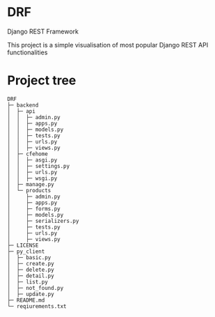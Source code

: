 # DRF
Django REST Framework

This project is a simple visualisation of most popular Django REST API functionalities

# Project tree

```
DRF 
├─ backend
│  ├─ api
│  │  ├─ admin.py
│  │  ├─ apps.py
│  │  ├─ models.py
│  │  ├─ tests.py
│  │  ├─ urls.py
│  │  ├─ views.py
│  ├─ cfehome
│  │  ├─ asgi.py
│  │  ├─ settings.py
│  │  ├─ urls.py
│  │  ├─ wsgi.py
│  ├─ manage.py
│  └─ products
│     ├─ admin.py
│     ├─ apps.py
│     ├─ forms.py
│     ├─ models.py
│     ├─ serializers.py
│     ├─ tests.py
│     ├─ urls.py
│     ├─ views.py
├─ LICENSE
├─ py_client
│  ├─ basic.py
│  ├─ create.py
│  ├─ delete.py
│  ├─ detail.py
│  ├─ list.py
│  ├─ not_found.py
│  ├─ update.py
├─ README.md
└─ reqiurements.txt

```